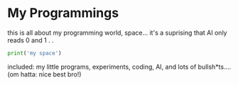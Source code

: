 # My Programmings
this is all about my programming world, space... it's a suprising that AI only reads 0 and 1
.
.

```python
print('my space')
```
included: my little programs, experiments, coding, AI, and lots of bullsh*ts....
(om hatta: nice best bro!)
